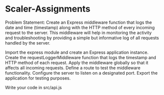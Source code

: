 # Scaler-Assignments
Problem Statement:
Create an Express middleware function that logs the date and time (timestamp) along with the HTTP method of every incoming request to the server. This middleware will help in monitoring the activity and troubleshooting by providing a simple but informative log of all requests handled by the server.

Import the express module and create an Express application instance. Create the requestLoggerMiddleware function that logs the timestamp and HTTP method of each request. Apply the middleware globally so that it affects all incoming requests. Define a route to test the middleware functionality. Configure the server to listen on a designated port. Export the application for testing purposes.

Write your code in src/api.js